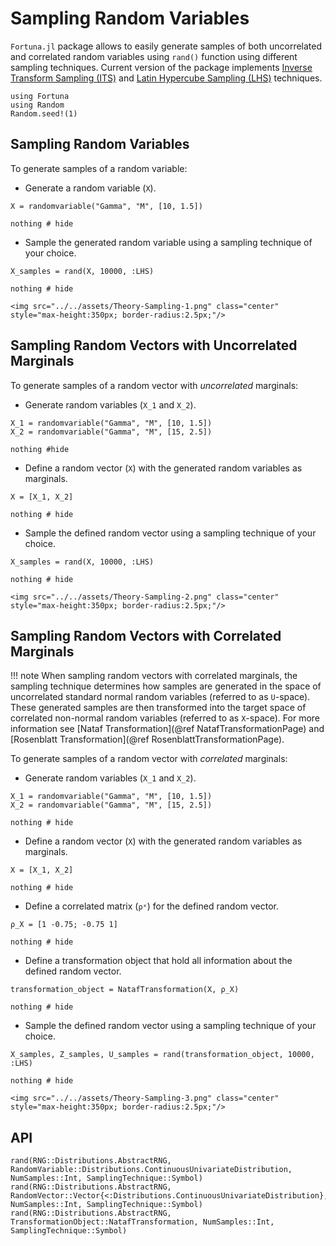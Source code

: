 # Sampling Random Variables

`Fortuna.jl` package allows to easily generate samples of both uncorrelated and correlated random variables using `rand()` function using different sampling techniques. Current version of the package implements [Inverse Transform Sampling (ITS)](https://en.wikipedia.org/wiki/Inverse_transform_sampling) and [Latin Hypercube Sampling (LHS)](https://en.wikipedia.org/wiki/Latin_hypercube_sampling) techniques.

```@setup sample_rv
using Fortuna
using Random
Random.seed!(1)
```

## Sampling Random Variables

To generate samples of a random variable:

- Generate a random variable (`X`).

```@example sample_rv
X = randomvariable("Gamma", "M", [10, 1.5])

nothing # hide
```

- Sample the generated random variable using a sampling technique of your choice.

```@example sample_rv
X_samples = rand(X, 10000, :LHS)

nothing # hide
```

```@raw html
<img src="../../assets/Theory-Sampling-1.png" class="center" style="max-height:350px; border-radius:2.5px;"/>
```

## Sampling Random Vectors with Uncorrelated Marginals

To generate samples of a random vector with *uncorrelated* marginals:

- Generate random variables (`X_1` and `X_2`).

```@example sample_rv
X_1 = randomvariable("Gamma", "M", [10, 1.5])
X_2 = randomvariable("Gamma", "M", [15, 2.5])

nothing #hide
```

- Define a random vector (`X`) with the generated random variables as marginals.

```@example sample_rv
X = [X_1, X_2]

nothing # hide
```

- Sample the defined random vector using a sampling technique of your choice.

```@example sample_rv
X_samples = rand(X, 10000, :LHS)

nothing # hide
```

```@raw html
<img src="../../assets/Theory-Sampling-2.png" class="center" style="max-height:350px; border-radius:2.5px;"/>
```

## Sampling Random Vectors with Correlated Marginals

!!! note
    When sampling random vectors with correlated marginals, the sampling technique determines how samples are generated in the space of uncorrelated standard normal random variables (referred to as ``U``-space). These generated samples are then transformed into the target space of correlated non-normal random variables (referred to as ``X``-space). For more information see [Nataf Transformation](@ref NatafTransformationPage) and [Rosenblatt Transformation](@ref RosenblattTransformationPage).

To generate samples of a random vector with *correlated* marginals:

- Generate random variables (`X_1` and `X_2`).

```@example sample_rv
X_1 = randomvariable("Gamma", "M", [10, 1.5])
X_2 = randomvariable("Gamma", "M", [15, 2.5])

nothing # hide
```

- Define a random vector (`X`) with the generated random variables as marginals.

```@example sample_rv
X = [X_1, X_2]

nothing # hide
```

- Define a correlated matrix (`ρˣ`) for the defined random vector.

```@example sample_rv
ρ_X = [1 -0.75; -0.75 1]

nothing # hide
```

- Define a transformation object that hold all information about the defined random vector.

```@example sample_rv
transformation_object = NatafTransformation(X, ρ_X)

nothing # hide
```

- Sample the defined random vector using a sampling technique of your choice.

```@example sample_rv
X_samples, Z_samples, U_samples = rand(transformation_object, 10000, :LHS)

nothing # hide
```

```@raw html
<img src="../../assets/Theory-Sampling-3.png" class="center" style="max-height:350px; border-radius:2.5px;"/>
```

## API

```@docs
rand(RNG::Distributions.AbstractRNG, RandomVariable::Distributions.ContinuousUnivariateDistribution, NumSamples::Int, SamplingTechnique::Symbol)
rand(RNG::Distributions.AbstractRNG, RandomVector::Vector{<:Distributions.ContinuousUnivariateDistribution}, NumSamples::Int, SamplingTechnique::Symbol)
rand(RNG::Distributions.AbstractRNG, TransformationObject::NatafTransformation, NumSamples::Int, SamplingTechnique::Symbol)
```